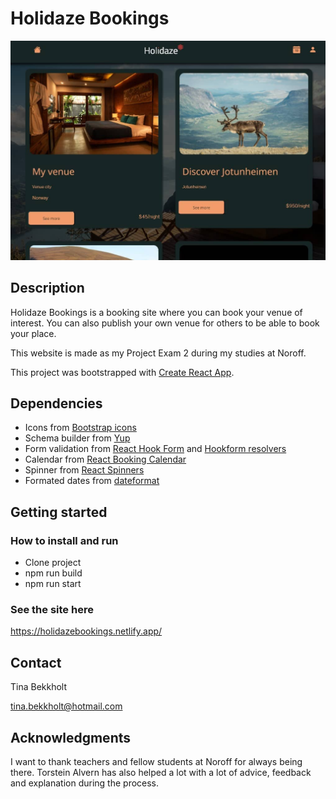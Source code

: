 # Holidaze Bookings

![image](/public/holidazebooking.jpg)

## Description

Holidaze Bookings is a booking site where you can book your venue of interest. You can also publish your own venue for others to be able to book your place.

This website is made as my Project Exam 2 during my studies at Noroff.

This project was bootstrapped with [Create React App](https://github.com/facebook/create-react-app).

## Dependencies

- Icons from [Bootstrap icons](https://icons.getbootstrap.com/)
- Schema builder from [Yup](https://www.npmjs.com/package/yup#objectpickkeys-string-schema)
- Form validation from [React Hook Form](https://react-hook-form.com/get-started) and [Hookform resolvers](https://www.npmjs.com/package/@hookform/resolvers)
- Calendar from [React Booking Calendar](https://www.npmjs.com/package/@demark-pro/react-booking-calendar)
- Spinner from [React Spinners](https://www.npmjs.com/package/react-spinners)
- Formated dates from [dateformat](https://www.npmjs.com/package/dateformat)

## Getting started

### How to install and run

- Clone project
- npm run build
- npm run start

### See the site here

https://holidazebookings.netlify.app/

## Contact

Tina Bekkholt

tina.bekkholt@hotmail.com

## Acknowledgments

I want to thank teachers and fellow students at Noroff for always being there. Torstein Alvern has also helped a lot with a lot of advice, feedback and explanation during the process.

